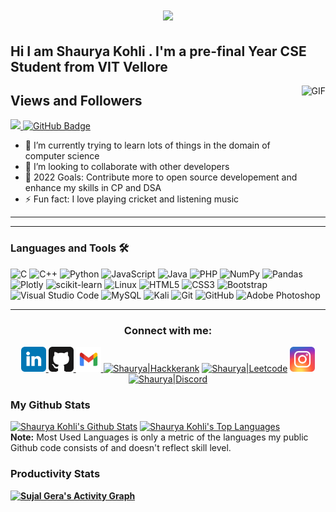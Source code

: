 
<h1 align="center"><img src="https://media.giphy.com/media/hvRJCLFzcasrR4ia7z/giphy.gif" width="25px"></h1>

## Hi I am Shaurya Kohli . I'm a pre-final Year CSE Student from  VIT Vellore

<img align="right" alt="GIF" height="200px" src="https://tenor.com/view/elbformat-computer-science-hamburg-gif-23899063.gif" />

## Views and Followers


<a href="https://github.com/Meghna-DAS/github-profile-views-counter">
    <img src="https://komarev.com/ghpvc/?username=shauryakohli">
</a>
<a href="https://github.com/shauryakohli?tab=followers"><img src="https://img.shields.io/github/followers/shauryakohli?label=Followers&style=social" alt="GitHub Badge"></a>

- 🌱 I’m currently trying to learn lots of things in the domain of computer science
- 👯 I’m looking to collaborate with other developers
- 🥅 2022 Goals: Contribute more to open source developement and enhance my skills in CP and DSA
- ⚡ Fun fact: I love playing cricket and listening music
---



---

### Languages and Tools 🛠 


![C](https://img.shields.io/badge/c-%2300599C.svg?style=for-the-badge&logo=c&logoColor=white)
![C++](https://img.shields.io/badge/c++-%2300599C.svg?style=for-the-badge&logo=c%2B%2B&logoColor=white)
![Python](https://img.shields.io/badge/python-3670A0?style=for-the-badge&logo=python&logoColor=ffdd54)
![JavaScript](https://img.shields.io/badge/javascript-%23323330.svg?style=for-the-badge&logo=javascript&logoColor=%23F7DF1E)
![Java](https://img.shields.io/badge/java-%23ED8B00.svg?style=for-the-badge&logo=java&logoColor=white)
![PHP](https://img.shields.io/badge/php-%23777BB4.svg?style=for-the-badge&logo=php&logoColor=white)
![NumPy](https://img.shields.io/badge/numpy-%23013243.svg?style=for-the-badge&logo=numpy&logoColor=white)
![Pandas](https://img.shields.io/badge/pandas-%23150458.svg?style=for-the-badge&logo=pandas&logoColor=white)
![Plotly](https://img.shields.io/badge/Plotly-%233F4F75.svg?style=for-the-badge&logo=plotly&logoColor=white)
![scikit-learn](https://img.shields.io/badge/scikit--learn-%23F7931E.svg?style=for-the-badge&logo=scikit-learn&logoColor=white)
![Linux](https://img.shields.io/badge/Linux-FCC624?style=for-the-badge&logo=linux&logoColor=black)
![HTML5](https://img.shields.io/badge/html5-%23E34F26.svg?style=for-the-badge&logo=html5&logoColor=white)
![CSS3](https://img.shields.io/badge/css3-%231572B6.svg?style=for-the-badge&logo=css3&logoColor=white)
![Bootstrap](https://img.shields.io/badge/bootstrap-%23563D7C.svg?style=for-the-badge&logo=bootstrap&logoColor=white)
![Visual Studio Code](https://img.shields.io/badge/Visual%20Studio%20Code-0078d7.svg?style=for-the-badge&logo=visual-studio-code&logoColor=white)
![MySQL](https://img.shields.io/badge/mysql-%2300f.svg?style=for-the-badge&logo=mysql&logoColor=white)
![Kali](https://img.shields.io/badge/Kali-268BEE?style=for-the-badge&logo=kalilinux&logoColor=white)
![Git](https://img.shields.io/badge/git-%23F05033.svg?style=for-the-badge&logo=git&logoColor=white)
![GitHub](https://img.shields.io/badge/github-%23121011.svg?style=for-the-badge&logo=github&logoColor=white)
![Adobe Photoshop](https://img.shields.io/badge/adobe%20photoshop-%2331A8FF.svg?style=for-the-badge&logo=adobe%20photoshop&logoColor=white)

---

<h3 align="center"> Connect with me:</h3>
<div align="center">
  <a href="https://www.linkedin.com/in/shaurya-kohli-039b8b1b1/" target="_blank">
    <img src="https://github.com/edent/SuperTinyIcons/blob/master/images/svg/linkedin.svg" target="_blank" alt="Shaurya | LinkedIn" width="40px" >
  </a>
    <a href="hhttps://github.com/shauryakohli" target="_blank">
    <img src="https://github.com/edent/SuperTinyIcons/blob/master/images/svg/github.svg" target="_blank" alt="Shaurya| Github" width="40px" >
  </a>
  <a href="mailto:shauryakohli17@gmail.com" target="_blank">
    <img src="https://github.com/edent/SuperTinyIcons/blob/master/images/svg/gmail.svg" target="_blank" alt="Shaurya| Gmail" width="40px" >
  </a>
  <a href="https://www.hackerrank.com/shauryakohli007" target="blank"><img src="https://raw.githubusercontent.com/rahuldkjain/github-profile-readme-generator/master/src/images/icons/Social/hackerrank.svg" target="blank" alt="Shaurya|Hackkerank" width="40px" /></a>
  <a href="https://leetcode.com/shauryakohli/" target="blank"><img src="https://raw.githubusercontent.com/rahuldkjain/github-profile-readme-generator/master/src/images/icons/Social/leet-code.svg" target="blank" alt="Shaurya|Leetcode" width="40px" /></a>
    <a href="https://www.instagram.com/shauryakohli11/" target="_blank">
    <img src="https://github.com/edent/SuperTinyIcons/blob/master/images/svg/instagram.svg" target="_blank"  alt="Shaurya | Instagram" width="40px" >
  </a>
  <a href="https://discordapp.com/users/1651" target="blank"><img src="https://raw.githubusercontent.com/rahuldkjain/github-profile-readme-generator/master/src/images/icons/Social/discord.svg" target="blank" alt="Shaurya|Discord"  width="40px" /></a>
  <br/>
</div>

### My Github Stats
 <a href="https://github.com/shauryakohli/github-readme-stats"><img alt="Shaurya Kohli's Github Stats" src="https://github-readme-stats.vercel.app/api?username=shauryakohli&show_icons=true&count_private=true&theme=react&hide_border=true&bg_color=0D1117" /></a>
 <a href="https://github.com/shauryakohli/github-readme-stats"><img alt="Shaurya Kohli's Top Languages" src="https://github-readme-stats.vercel.app/api/top-langs/?username=shauryakohli&langs_count=8&count_private=true&layout=compact&theme=react&hide_border=true&bg_color=0D1117" /></a>
 <br>
  <b>Note:</b> Most Used Languages is only a metric of the languages my public Github code consists of and doesn't reflect skill level.
<br>
 <h3><b>Productivity Stats</h3></p>
<a href="https://github.com/sujalgera01/github-readme-activity-graph"><img alt="Sujal Gera's Activity Graph" src="https://activity-graph.herokuapp.com/graph?username=shauryakohli&bg_color=0D1117&color=5BCDEC&line=5BCDEC&point=FFFFFF&hide_border=true" /></a>
<br/>





  
